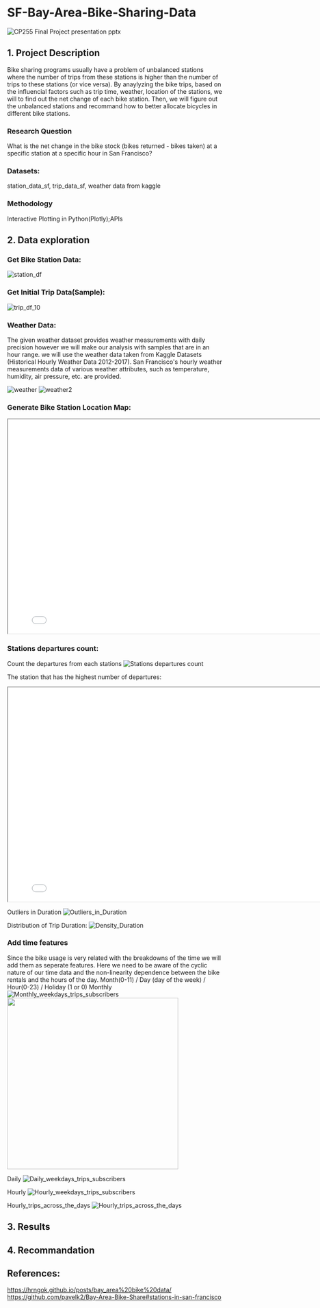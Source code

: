 # SF-Bay-Area-Bike-Sharing-Data

![CP255 Final Project presentation  pptx](https://user-images.githubusercontent.com/75310566/167366826-f1b6ded2-64aa-44ab-8418-66b390101fd5.jpg)

## 1. Project Description
Bike sharing programs usually have a problem of unbalanced stations where the number of trips from these stations is higher than the number of trips to these stations (or vice versa). By anaylyzing the bike trips, based on the influencial factors such as trip time, weather, location of the stations, we will to find out the net change of each bike station. Then, we will figure out the unbalanced stations and recommand how to better allocate bicycles in different bike stations.

### Research Question
What is the net change in the bike stock (bikes returned - bikes taken) at a specific station at a specific hour in San Francisco?

### Datasets:
station_data_sf, trip_data_sf, weather data from kaggle

### Methodology
Interactive Plotting in Python(Plotly);APIs

## 2. Data exploration

### Get Bike Station Data:
![station_df](https://user-images.githubusercontent.com/75310566/167487910-bf69cd70-b3e2-4b35-b933-26f3603ba586.png)

### Get Initial Trip Data(Sample):
![trip_df_10](https://user-images.githubusercontent.com/75310566/167490631-35732ca3-2db7-49b3-8650-a3488ccf9d0d.png)

### Weather Data:
  The given weather dataset provides weather measurements with daily precision however we will make our analysis with samples that are in an hour   range. we will use the weather data taken from Kaggle Datasets (Historical Hourly Weather Data 2012-2017). San Francisco's hourly weather measurements data of various weather attributes, such as temperature, humidity, air pressure, etc. are provided.
  
![weather](https://user-images.githubusercontent.com/75310566/167543483-8e3d9691-e776-4608-86f1-8af529a1e008.png)
![weather2](https://user-images.githubusercontent.com/75310566/167543490-8004ba4f-5492-42cc-bef7-6e756bc421ea.png)


### Generate Bike Station Location Map:
<iframe src="station_location.html" height="500" width="800"></iframe>

### Stations departures count:
Count the departures from each stations
![Stations departures count](https://user-images.githubusercontent.com/75310566/167501603-ffce12c0-d10d-449e-ae60-f5c329f081ea.png)

The station that has the highest number of departures:
<iframe src="highest_stations_map.html" height="500" width="800"></iframe>


Outliers in Duration
![Outliers_in_Duration](https://user-images.githubusercontent.com/75310566/167503746-ff9d0912-087b-4fbc-89ef-3003b1f8f204.png)


Distribution of Trip Duration:
![Density_Duration](https://user-images.githubusercontent.com/75310566/167503972-81455695-115c-47bc-9270-088070f785df.png)


### Add time features
  Since the bike usage is very related with the breakdowns of the time we will add them as seperate features.
  Here we need to be aware of the cyclic nature of our time data and the non-linearity dependence between the bike rentals and the hours of the day.
  Month(0-11) / Day (day of the week) / Hour(0-23) / Holiday (1 or 0)
 Monthly
![Monthly_weekdays_trips_subscribers](https://user-images.githubusercontent.com/75310566/167508766-a914bc79-343a-4359-9f96-d2db9f09d5e4.png)
<img src="https://user-images.githubusercontent.com/75310566/167508766-a914bc79-343a-4359-9f96-d2db9f09d5e4.png" width="400">

Daily
![Daily_weekdays_trips_subscribers](https://user-images.githubusercontent.com/75310566/167508794-52dc3f05-f0cb-42e6-a16e-c88d490a8479.png)
  
Hourly
![Hourly_weekdays_trips_subscribers](https://user-images.githubusercontent.com/75310566/167508872-1b3ea0bf-7dad-47b0-9895-5aec20ee6034.png)


Hourly_trips_across_the_days
![Hourly_trips_across_the_days](https://user-images.githubusercontent.com/75310566/167509287-fc72584f-47b2-47b1-beeb-7f2781462141.png)

## 3. Results


## 4. Recommandation

## References:
https://hrngok.github.io/posts/bay_area%20bike%20data/
https://github.com/pavelk2/Bay-Area-Bike-Share#stations-in-san-francisco

